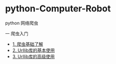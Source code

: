# python-Computer-Robot
python  网络爬虫

一 爬虫入门

+ [1. 爬虫基础了解](articles/01.爬虫基础了解.md)
+ [2. Urllib库的基本使用](articles/02.Urllib库的基本使用.md)
+ [3. Urllib库的高级使用](articles/03.Urllib库的高级使用.md)